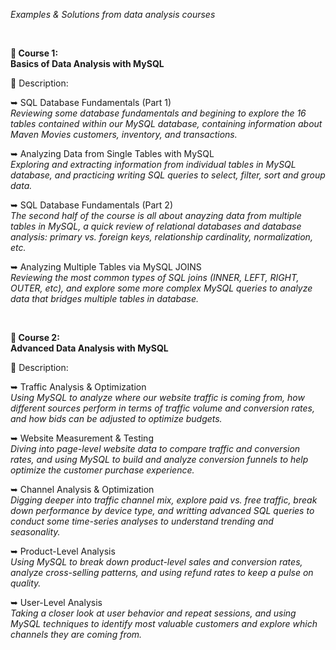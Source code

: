 *Examples & Solutions from data analysis courses*

<br/>

**📌 Course 1: <br/>
Basics of Data Analysis with MySQL**

📑 Description:

➥ SQL Database Fundamentals (Part 1) <br/>
*Reviewing some database fundamentals and begining to explore the 16 tables contained within our MySQL database, containing information about Maven Movies customers, inventory, and transactions.*

➥ Analyzing Data from Single Tables with MySQL <br/>
*Exploring and extracting information from individual tables in MySQL database, and practicing writing SQL queries to select, filter, sort and group data.*

➥ SQL Database Fundamentals (Part 2) <br/>
*The second half of the course is all about anayzing data from multiple tables in MySQL, a quick review of relational databases and database analysis: primary vs. foreign keys, relationship cardinality, normalization, etc.*

➥ Analyzing Multiple Tables via MySQL JOINS <br/>
*Reviewing the most common types of SQL joins (INNER, LEFT, RIGHT, OUTER, etc), and explore some more complex MySQL queries to analyze data that bridges multiple tables in database.*

<br/>

**📌 Course 2: <br/>
Advanced Data Analysis with MySQL**

📑 Description:

➥ Traffic Analysis & Optimization <br/>
*Using MySQL to analyze where our website traffic is coming from, how different sources perform in terms of traffic volume and conversion rates, and how bids can be adjusted to optimize budgets.*

➥ Website Measurement & Testing <br/>
*Diving into page-level website data to compare traffic and conversion rates, and using MySQL to build and analyze conversion funnels to help optimize the customer purchase experience.*

➥ Channel Analysis & Optimization <br/>
*Digging deeper into traffic channel mix, explore paid vs. free traffic, break down performance by device type, and writting advanced SQL queries to conduct some time-series analyses to understand trending and seasonality.*

➥ Product-Level Analysis <br/>
*Using MySQL to break down product-level sales and conversion rates, analyze cross-selling patterns, and using refund rates to keep a pulse on quality.*

➥ User-Level Analysis <br/>
*Taking a closer look at user behavior and repeat sessions, and using MySQL techniques to identify most valuable customers and explore which channels they are coming from.*
